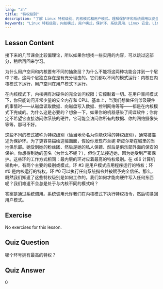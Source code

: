 ```yaml
---
lang: "zh"
title: "特权级别"
description: "了解 Linux 特权级别、内核模式和用户模式。理解保护环和系统调用以安全访问硬件。开始你的 Linux 之旅！"
keywords: "Linux 特权级别，内核模式，用户模式，保护环，系统调用，Linux 安全，Linux 初学者，Linux 教程"
---
```


## Lesson Content

接下来的几节课会比较偏理论，所以如果你想找一些实用的内容，可以跳过这部分，稍后再回来学习。

为什么用户空间和内核要有不同的抽象层？为什么不能将这两种功能合并到一个层中？嗯，这两个层独立存在是有充分理由的。它们都以不同的模式运行：内核在内核模式下运行，用户空间在用户模式下运行。

在内核模式下，内核拥有对硬件的完全访问权限；它控制着一切。在用户空间模式下，你只能访问非常少量的安全内存和 CPU。基本上，当我们想做任何涉及硬件的事情时——从磁盘读取数据、向磁盘写入数据、控制网络等等——都是在内核模式下完成的。为什么这是必要的？想象一下，如果你的机器感染了间谍软件；你肯定不希望它直接访问你系统的硬件。它可能会访问你所有的数据、你的网络摄像头等等，那可不好。

这些不同的模式被称为特权级别（恰当地命名为你能获得的特权级别），通常被描述为保护环。为了更容易描绘这幅画面，假设你发现布兰妮·斯皮尔斯在城里的当地俱乐部。她受到她的粉丝团、然后是她的私人保镖、然后是俱乐部外面的保安的保护。你想得到她的签名（为什么不呢？），但你无法接近她，因为她受到严密保护。这些环的工作方式相同：最内层的环对应着最高的特权级别。在 x86 计算机架构中，有两个主要的级别或模式。环 #3 是用户模式应用程序运行的特权；环 #0 是内核运行的特权。环 #0 可以执行任何系统指令并被赋予完全信任。那么，既然我们知道了这些特权级别是如何工作的，我们如何才能向硬件写入任何东西呢？我们难道不会总是处于与内核不同的模式吗？

答案是通过系统调用。系统调用允许我们在内核模式下执行特权指令，然后切换回用户模式。

## Exercise

No exercises for this lesson.

## Quiz Question

哪个环号拥有最高的特权？

## Quiz Answer

0
